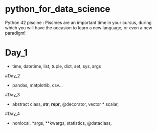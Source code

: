 # python_for_data_science
Python 42 piscine : Piscines are an important time in your cursus, during which you will have the occasion to learn a new language, or even a new paradigm!

# Day_1
- time, datetime, list, tuple, dict, set, sys, args

#Day_2
- pandas, matplotlib, csv...

#Day_3
- abstract class, __str__, __repr__, @decorator, vector * scalar, 

#Day_4
 - nonlocal, *args, **kwargs, statistics, @dataclass, 

